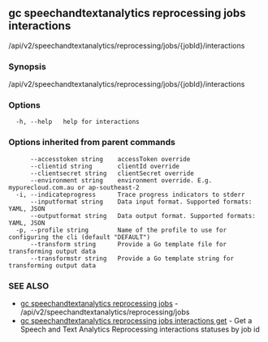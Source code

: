 ## gc speechandtextanalytics reprocessing jobs interactions

/api/v2/speechandtextanalytics/reprocessing/jobs/{jobId}/interactions

### Synopsis

/api/v2/speechandtextanalytics/reprocessing/jobs/{jobId}/interactions

### Options

```
  -h, --help   help for interactions
```

### Options inherited from parent commands

```
      --accesstoken string    accessToken override
      --clientid string       clientId override
      --clientsecret string   clientSecret override
      --environment string    environment override. E.g. mypurecloud.com.au or ap-southeast-2
  -i, --indicateprogress      Trace progress indicators to stderr
      --inputformat string    Data input format. Supported formats: YAML, JSON
      --outputformat string   Data output format. Supported formats: YAML, JSON
  -p, --profile string        Name of the profile to use for configuring the cli (default "DEFAULT")
      --transform string      Provide a Go template file for transforming output data
      --transformstr string   Provide a Go template string for transforming output data
```

### SEE ALSO

* [gc speechandtextanalytics reprocessing jobs](gc_speechandtextanalytics_reprocessing_jobs.html)	 - /api/v2/speechandtextanalytics/reprocessing/jobs
* [gc speechandtextanalytics reprocessing jobs interactions get](gc_speechandtextanalytics_reprocessing_jobs_interactions_get.html)	 - Get a Speech and Text Analytics Reprocessing interactions statuses by job id


